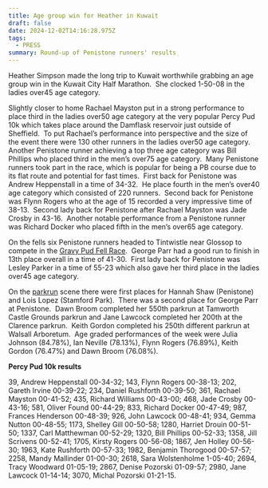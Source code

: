 ```yaml
---
title: Age group win for Heather in Kuwait
draft: false
date: 2024-12-02T14:16:28.975Z
tags:
  - PRESS
summary: Round-up of Penistone runners' results
---
```

Heather Simpson made the long trip to Kuwait worthwhile grabbing an age group win in the Kuwait City Half Marathon.  She clocked 1-50-08 in the ladies over45 age category.

Slightly closer to home Rachael Mayston put in a strong performance to place third in the ladies over50 age category at the very popular Percy Pud 10k which takes place around the Damflask reservoir just outside of Sheffield.  To put Rachael’s performance into perspective and the size of the event there were 130 other runners in the ladies over50 age category.  Another Penistone runner achieving a top three age category was Bill Phillips who placed third in the men’s over75 age category.  Many Penistone runners took part in the race, which is popular for being a PB course due to its flat route and potential for fast times.  First back for Penistone was Andrew Heppenstall in a time of 34-32.  He place fourth in the men’s over40 age category which consisted of 220 runners.  Second back for Penistone was Flynn Rogers who at the age of 15 recorded a very impressive time of 38-13.  Second lady back for Penistone after Rachael Mayston was Jade Crosby in 43-16.  Another notable performance from a Penistone runner was Richard Docker who placed fifth in the men’s over65 age category.

On the fells six Penistone runners headed to Tintwistle near Glossop to compete in the [Gravy Pud Fell Race](https://results.pfrac.co.uk/fell-league-2024/bill-fox-gravy-pud).  George Parr had a good run to finish in 13th place overall in a time of 41-30.  First lady back for Penistone was Lesley Parker in a time of 55-23 which also gave her third place in the ladies over45 age category.

On the [parkrun](https://results.pfrac.co.uk/parkrun-2024/2024-11-30) scene there were first places for Hannah Shaw (Penistone) and Lois Lopez (Stamford Park).  There was a second place for George Parr at Penistone.  Dawn Broom completed her 550th parkrun at Tamworth Castle Grounds parkrun and Jane Lawcock completed her 200th at the Clarence parkrun.  Keith Gordon completed his 250th different parkrun at Walsall Arboretum.  Age graded performances of the week were Julia Johnson (84.78%), Ian Neville (78.13%), Flynn Rogers (76.89%), Keith Gordon (76.47%) and Dawn Broom (76.08%).

**Percy Pud 10k results**

39, Andrew Heppenstall 00-34-32; 143, Flynn Rogers 00-38-13; 202, Gareth Irvine 00-39-22; 234, Daniel Rushforth 00-39-50; 361, Rachael Mayston 00-41-52; 435, Richard Williams 00-43-00; 468, Jade Crosby 00-43-16; 581, Oliver Found 00-44-29; 833, Richard Docker 00-47-49; 987, Frances Henderson 00-48-39; 926, John Lawcock 00-48-41; 934, Gemma Nutton 00-48-55; 1173, Shelley Gill 00-50-58; 1280, Harriet Drouin 00-51-50; 1337, Carl Matthewman 00-52-29; 1320, Bill Phillips 00-52-33; 1358, Jill Scrivens 00-52-41; 1705, Kirsty Rogers 00-56-08; 1867, Jen Holley 00-56-30; 1963, Kate Rushforth 00-57-33; 1982, Benjamin Thorogood 00-57-57; 2258, Mandy Mallinder 01-00-30; 2618, Sara Wolstenholme 1-05-40; 2694, Tracy Woodward 01-05-19; 2867, Denise Pozorski 01-09-57; 2980, Jane Lawcock 01-14-14; 3070, Michal Pozorski 01-21-15.